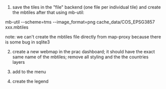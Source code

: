 1) save the tiles in the "file" backend (one file per individual tile) and create the mbtiles after that using mb-util: 

mb-util --scheme=tms --image_format=png cache_data/COS_EPSG3857 xxx.mbtiles

note: we can't create the mbtiles file directly from map-proxy because there is some bug in sqlite3

2) create a new webmap in the prac dashboard; it should have the exact same name of the mbtiles; remove all styling and the the countries layers

3) add to the menu

4) create the legend
